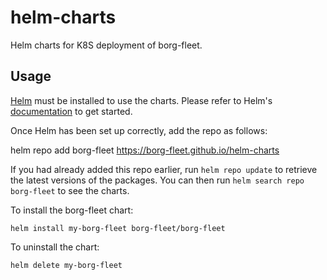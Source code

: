 # helm-charts

Helm charts for K8S deployment of borg-fleet.

## Usage

[Helm](https://helm.sh) must be installed to use the charts.  Please refer to
Helm's [documentation](https://helm.sh/docs) to get started.

Once Helm has been set up correctly, add the repo as follows:

  helm repo add borg-fleet https://borg-fleet.github.io/helm-charts

If you had already added this repo earlier, run `helm repo update` to retrieve
the latest versions of the packages.  You can then run `helm search repo
borg-fleet` to see the charts.

To install the borg-fleet chart:

    helm install my-borg-fleet borg-fleet/borg-fleet

To uninstall the chart:

    helm delete my-borg-fleet
